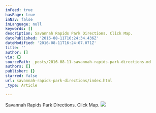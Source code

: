 ```yaml
---
inFeed: true
hasPage: true
inNav: false
inLanguage: null
keywords: []
description: Savannah Rapids Park Directions. Click Map.
datePublished: '2016-08-11T16:24:34.436Z'
dateModified: '2016-08-11T16:24:07.071Z'
title: ''
author: []
via: {}
sourcePath: _posts/2016-08-11-savannah-rapids-park-directions.md
authors: []
publisher: {}
starred: false
url: savannah-rapids-park-directions/index.html
_type: Article

---
```

Savannah Rapids Park Directions. Click Map.
![](https://the-grid-user-content.s3-us-west-2.amazonaws.com/5f0dfd3d-45d3-4cd3-8032-6db7791e977f.png)